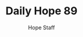 ---
image: /assets/img/daily-hope-default-artwork.png
title: Daily Hope 89
number: 89
categories:
  - Daily Hope
author: Hope Staff
notes: Daily Hope 89
embed: >-
  <iframe style="border-radius:12px" src="https://open.spotify.com/embed/episode/5OVOEP7vtQGMKxEmbteppP?utm_source=generator" width="100%" height="152" frameBorder="0" allowfullscreen="" allow="autoplay; clipboard-write; encrypted-media; fullscreen; picture-in-picture" loading="lazy"></iframe>
---